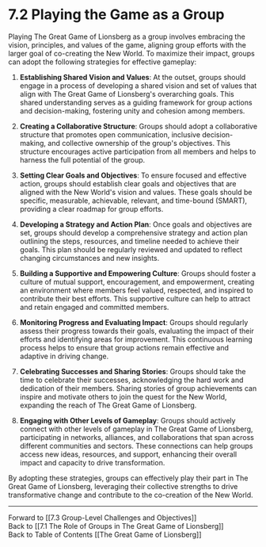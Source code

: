 # 7.2 Playing the Game as a Group

Playing The Great Game of Lionsberg as a group involves embracing the vision, principles, and values of the game, aligning group efforts with the larger goal of co-creating the New World. To maximize their impact, groups can adopt the following strategies for effective gameplay:

1.  **Establishing Shared Vision and Values**: At the outset, groups should engage in a process of developing a shared vision and set of values that align with The Great Game of Lionsberg's overarching goals. This shared understanding serves as a guiding framework for group actions and decision-making, fostering unity and cohesion among members.
    
2.  **Creating a Collaborative Structure**: Groups should adopt a collaborative structure that promotes open communication, inclusive decision-making, and collective ownership of the group's objectives. This structure encourages active participation from all members and helps to harness the full potential of the group.
    
3.  **Setting Clear Goals and Objectives**: To ensure focused and effective action, groups should establish clear goals and objectives that are aligned with the New World's vision and values. These goals should be specific, measurable, achievable, relevant, and time-bound (SMART), providing a clear roadmap for group efforts.
    
4.  **Developing a Strategy and Action Plan**: Once goals and objectives are set, groups should develop a comprehensive strategy and action plan outlining the steps, resources, and timeline needed to achieve their goals. This plan should be regularly reviewed and updated to reflect changing circumstances and new insights.
    
5.  **Building a Supportive and Empowering Culture**: Groups should foster a culture of mutual support, encouragement, and empowerment, creating an environment where members feel valued, respected, and inspired to contribute their best efforts. This supportive culture can help to attract and retain engaged and committed members.
    
6.  **Monitoring Progress and Evaluating Impact**: Groups should regularly assess their progress towards their goals, evaluating the impact of their efforts and identifying areas for improvement. This continuous learning process helps to ensure that group actions remain effective and adaptive in driving change.
    
7.  **Celebrating Successes and Sharing Stories**: Groups should take the time to celebrate their successes, acknowledging the hard work and dedication of their members. Sharing stories of group achievements can inspire and motivate others to join the quest for the New World, expanding the reach of The Great Game of Lionsberg.
    
8.  **Engaging with Other Levels of Gameplay**: Groups should actively connect with other levels of gameplay in The Great Game of Lionsberg, participating in networks, alliances, and collaborations that span across different communities and sectors. These connections can help groups access new ideas, resources, and support, enhancing their overall impact and capacity to drive transformation.
    

By adopting these strategies, groups can effectively play their part in The Great Game of Lionsberg, leveraging their collective strengths to drive transformative change and contribute to the co-creation of the New World.

____

Forward to [[7.3 Group-Level Challenges and Objectives]]    
Back to [[7.1 The Role of Groups in The Great Game of Lionsberg]]  
Back to Table of Contents [[The Great Game of Lionsberg]]  